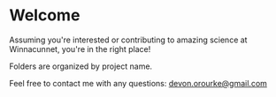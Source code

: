 # Welcome

Assuming you're interested or contributing to amazing science at Winnacunnet, you're in the right place! 

Folders are organized by project name. 

Feel free to contact me with any questions: devon.orourke@gmail.com
